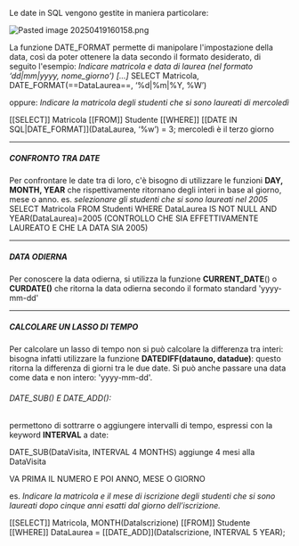 Le date in SQL vengono gestite in maniera particolare:

![Pasted image 20250419160158.png](immagini/Pasted%20image%2020250419160158.png)

La funzione DATE_FORMAT permette di manipolare l'impostazione della data, così da poter ottenere la data secondo il formato desiderato, di seguito l'esempio:
*Indicare matricola e data di laurea (nel formato ‘dd|mm|yyyy, nome_giorno’) [...]*
SELECT Matricola, DATE_FORMAT(==DataLaurea==, ‘%d|%m|%Y, %W’)

oppure:
*Indicare la matricola degli studenti che si sono laureati di mercoledì*

[[SELECT]] Matricola
[[FROM]] Studente
[[WHERE]] [[DATE IN SQL|DATE_FORMAT]](DataLaurea, ‘%w’) = 3;               mercoledì è il terzo giorno

---
##### CONFRONTO TRA DATE
Per confrontare le date tra di loro, c'è bisogno di utilizzare le funzioni **DAY, MONTH, YEAR**
che rispettivamente ritornano degli interi in base al giorno, mese o anno.
es.
*selezionare gli studenti che si sono laureati nel 2005*
SELECT Matricola
FROM Studenti 
WHERE DataLaurea IS NOT NULL AND YEAR(DataLaurea)=2005           (CONTROLLO CHE SIA                                                                                                                          EFFETTIVAMENTE LAUREATO                                                                                                                      E CHE LA DATA SIA 2005)                                                   

---
##### DATA ODIERNA
Per conoscere la data odierna, si utilizza la funzione **CURRENT_DATE**() o **CURDATE()** che ritorna la data odierna secondo il formato standard 'yyyy-mm-dd'

---
##### CALCOLARE UN LASSO DI TEMPO
Per calcolare un lasso di tempo non si può calcolare la differenza tra interi: bisogna infatti utilizzare la funzione **DATEDIFF(datauno, datadue)**: questo ritorna la differenza di giorni tra le due date. Si può anche passare una data come data e non intero: 'yyyy-mm-dd'.


###### DATE_SUB() E DATE_ADD():
permettono di sottrarre o aggiungere intervalli di tempo, espressi con la keyword **INTERVAL** a date:

DATE_SUB(DataVisita, INTERVAL 4 MONTHS) aggiunge 4 mesi alla DataVisita

VA PRIMA IL NUMERO E POI ANNO, MESE O GIORNO


es.
*Indicare la matricola e il mese di iscrizione degli studenti che si sono laureati dopo cinque anni esatti dal giorno dell’iscrizione.*

[[SELECT]] Matricola, MONTH(DataIscrizione)
[[FROM]] Studente
[[WHERE]] DataLaurea = [[DATE_ADD]](DataIscrizione, INTERVAL 5 YEAR);


